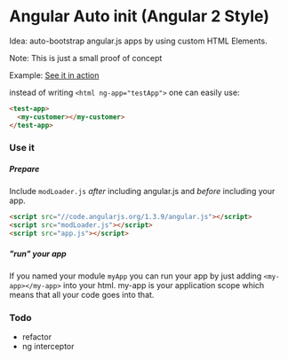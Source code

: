 # Angular Auto init (Angular 2 Style)

Idea: auto-bootstrap angular.js apps by using custom HTML Elements.

Note: This is just a small proof of concept

Example: [See it in action](http://weiland.github.io/angular-directive-init)

instead of writing `<html ng-app="testApp">` one can easily use: 
```html
<test-app>
  <my-customer></my-customer>
</test-app>
```

### Use it 
##### Prepare
Include `modLoader.js` *after* including angular.js and *before* including your app.

```html
<script src="//code.angularjs.org/1.3.9/angular.js"></script>
<script src="modLoader.js"></script>
<script src="app.js"></script>
```

##### "run" your app
 If you named your module `myApp` you can run your app by just adding `<my-app></my-app>` into your html. my-app is your application scope which means that all your code goes into that.

### Todo
- refactor
- ng interceptor 
 
 
